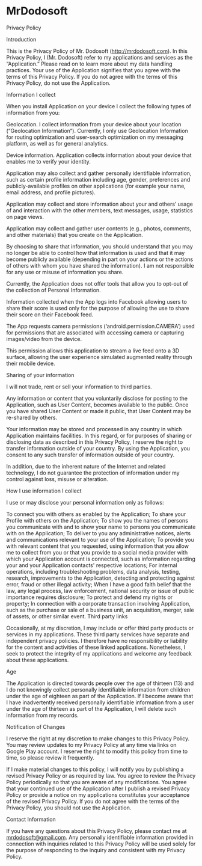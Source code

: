 # MrDodosoft

Privacy Policy

Introduction

This is the Privacy Policy of Mr. Dodosoft (http://mrdodosoft.com). In this Privacy Policy, I (Mr. Dodosoft) refer to my applications and services as the “Application.” Please read on to learn more about my data handling practices. Your use of the Application signifies that you agree with the terms of this Privacy Policy. If you do not agree with the terms of this Privacy Policy, do not use the Application.

Information I collect

When you install Application on your device I collect the following types of information from you:

Geolocation. I collect information from your device about your location (“Geolocation Information“). Currently, I only use Geolocation Information for routing optimization and user-search optimization on my messaging platform, as well as for general analytics.

Device information. Application collects information about your device that enables me to verify your identity.

Application may also collect and gather personally identifiable information, such as certain profile information including age, gender, preferences and publicly-available profiles on other applications (for example your name, email address, and profile pictures).

Application may collect and store information about your and others’ usage of and interaction with the other members, text messages, usage, statistics on page views.

Application may collect and gather user contents (e.g., photos, comments, and other materials) that you create on the Application.

By choosing to share that information, you should understand that you may no longer be able to control how that information is used and that it may become publicly available (depending in part on your actions or the actions of others with whom you have shared the information). I am not responsible for any use or misuse of information you share.

Currently, the Application does not offer tools that allow you to opt-out of the collection of Personal Information.

Information collected when the App logs into Facebook allowing users to share their score is used only for the purpose of allowing the use to share their score on their Facebook feed.

The App requests camera permissions (‘android.permission.CAMERA’) used for permissions that are associated with accessing camera or capturing images/video from the device.

This permission allows this application to stream a live feed onto a 3D surface, allowing the user experience simulated augmented reality through their mobile device.

 

Sharing of your information

I will not trade, rent or sell your information to third parties.

Any information or content that you voluntarily disclose for posting to the Application, such as User Content, becomes available to the public. Once you have shared User Content or made it public, that User Content may be re-shared by others.

Your information may be stored and processed in any country in which Application maintains facilities. In this regard, or for purposes of sharing or disclosing data as described in this Privacy Policy, I reserve the right to transfer information outside of your country. By using the Application, you consent to any such transfer of information outside of your country.

In addition, due to the inherent nature of the Internet and related technology, I do not guarantee the protection of information under my control against loss, misuse or alteration.

How I use information I collect

I use or may disclose your personal information only as follows:

To connect you with others as enabled by the Application;
To share your Profile with others on the Application;
To show you the names of persons you communicate with and to show your name to persons you communicate with on the Application;
To deliver to you any administrative notices, alerts and communications relevant to your use of the Application;
To provide you with relevant content that you requested, using information that you allow me to collect from you or that you provide to a social media provider with which your Application account is connected, such as information regarding your and your Application contacts' respective locations;
For internal operations, including troubleshooting problems, data analysis, testing, research, improvements to the Application, detecting and protecting against error, fraud or other illegal activity;
When I have a good faith belief that the law, any legal process, law enforcement, national security or issue of public importance requires disclosure;
To protect and defend my rights or property;
In connection with a corporate transaction involving Application, such as the purchase or sale of a business unit, an acquisition, merger, sale of assets, or other similar event.
Third party links

Occasionally, at my discretion, I may include or offer third party products or services in my applications. These third party services have separate and independent privacy policies. I therefore have no responsibility or liability for the content and activities of these linked applications. Nonetheless, I seek to protect the integrity of my applications and welcome any feedback about these applications.

Age

The Application is directed towards people over the age of thirteen (13) and I do not knowingly collect personally identifiable information from children under the age of eighteen as part of the Application. If I become aware that I have inadvertently received personally identifiable information from a user under the age of thirteen as part of the Application, I will delete such information from my records.

Notification of Changes

I reserve the right at my discretion to make changes to this Privacy Policy. You may review updates to my Privacy Policy at any time via links on Google Play account. I reserve the right to modify this policy from time to time, so please review it frequently.

If I make material changes to this policy, I will notify you by publishing a revised Privacy Policy or as required by law. You agree to review the Privacy Policy periodically so that you are aware of any modifications. You agree that your continued use of the Application after I publish a revised Privacy Policy or provide a notice on my applications constitutes your acceptance of the revised Privacy Policy. If you do not agree with the terms of the Privacy Policy, you should not use the Application.

Contact Information

If you have any questions about this Privacy Policy, please contact me at mrdodosoft@gmail.com. Any personally identifiable information provided in connection with inquiries related to this Privacy Policy will be used solely for the purpose of responding to the inquiry and consistent with my Privacy Policy.
